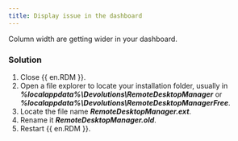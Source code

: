 ```yaml
---
title: Display issue in the dashboard
---
```

Column width are getting wider in your dashboard.
### Solution
1. Close {{ en.RDM }}.
1. Open a file explorer to locate your installation folder, usually in ***%localappdata%\Devolutions\RemoteDesktopManager*** or ***%localappdata%\Devolutions\RemoteDesktopManagerFree***.
1. Locate the file name ***RemoteDesktopManager.ext***.
1. Rename it ***RemoteDesktopManager.old***.
1. Restart {{ en.RDM }}.

